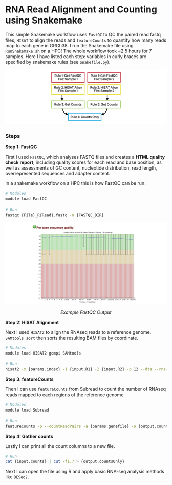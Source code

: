 # RNA Read Alignment and Counting using Snakemake
This simple Snakemake workflow uses `FastQC` to QC the paired read fastq files, `HISAT` to align the reads and `featureCounts` to quantify how many reads map to each gene in GRCh38. I run the Snakemake file using `RunSnakemake.sh` on a HPC! The whole workflow took ~2.5 hours for 7 samples. Here I have listed each step: variables in curly braces are specified by snakemake rules (see `Snakefile.py`).

![](https://github.com/alicesmail12/Snakemake-RNA-Sequencing/blob/main/RNA-seq-DAG.png?raw=true)

### Steps
**Step 1: FastQC**

First I used `FastQC`, which analyses FASTQ files and creates a **HTML quality check report**, including quality scores for each read and base position, as well as assessments of GC content, nucleotide distribution, read length, overrepresented sequences and adapter content. 

In a snakemake workflow on a HPC this is how FastQC can be run:
```bash
# Modules
module load FastQC

# Run
fastqc {File}_R{Read}.fastq -o {FASTQC_DIR}
```

![](https://github.com/alicesmail12/Snakemake-WGS/blob/main/FASTQC.png?raw=true)
<p align="center"><i>Example FastQC Output</i></p>

**Step 2: HISAT Alignment**

Next I used `HISAT2` to align the RNAseq reads to a reference genome. `SAMtools sort` then sorts the resulting BAM files by coordinate.

```bash
# Modules
module load HISAT2 gompi SAMtools

# Run
hisat2 -x {params.index} -1 {input.R1} -2 {input.R2} -p 12 --dta --rna-strandness RF --summary-file {output.sum} --time | samtools sort -o {output.bam}
```

**Step 3: featureCounts**

Then I can use `featureCounts` from Subread to count the number of RNAseq reads mapped to each regions of the reference genome.

```bash
# Modules
module load Subread

# Run
featureCounts -p --countReadPairs -a {params.genefile} -o {output.counts} {input.bam}
```

**Step 4: Gather counts**

Lastly I can print all the count columns to a new file.

```bash
# Run
cat {input.counts} | cut -f1,7 > {output.countsOnly}
```

Next I can open the file using R and apply basic RNA-seq analysis methods like `DESeq2`.
